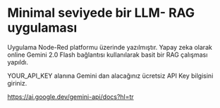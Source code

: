 # Minimal seviyede bir LLM- RAG uygulaması
Uygulama Node-Red platformu üzerinde yazılmıştır.
Yapay zeka olarak online Gemini 2.0 Flash bağlantısı kullanılarak basit bir RAG çalışması yapıldı. 

YOUR_API_KEY alanına Gemini dan alacağınız ücretsiz API Key bilgisini giriniz.

https://ai.google.dev/gemini-api/docs?hl=tr

